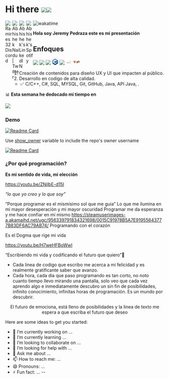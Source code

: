 

# Hi there <img src="https://media.giphy.com/media/hvRJCLFzcasrR4ia7z/giphy.gif" width="25px"><img src="https://media.giphy.com/media/xUA7bawPmP2gglnzR6/giphy.gif" width="25px">
<a href="https://discord.gg/TFYmAXwX">
  <img align="left" alt="Ramires32 Discord" width="22px" src="https://raw.githubusercontent.com/peterthehan/peterthehan/master/assets/discord.svg" />
</a>
<a href="https://twitter.com/TechSystemT">
  <img align="left" alt="Abhishek Naidu | Twitter" width="22px" src="https://raw.githubusercontent.com/peterthehan/peterthehan/master/assets/twitter.svg" />
</a>
<a href="https://www.linkedin.com/in/abhisheknaiidu/">
  <img align="left" alt="Abhishek's LinkedIN" width="22px" src="https://raw.githubusercontent.com/peterthehan/peterthehan/master/assets/linkedin.svg" />
</a>
<a href="https://open.spotify.com/user/e90fe4zsndbm6xoe2t7t8kogf?si=WaLKpwvWTle0btle2qPb6g">
  <img align="left" alt="Abhishek's Spotify" width="22px" src="https://raw.githubusercontent.com/peterthehan/peterthehan/master/assets/spotify.svg" />
</a>

<img src="https://wakatime.com/badge/github/JpdzRamirez/JpdzRamirez.svg" alt="wakatime" />

<br />

**Hola soy Jeremy Pedraza este es mi presentación** 


## Enfoques 

<p align="center">
  
<code><img height="20" src="https://user-images.githubusercontent.com/66846214/113794412-15721100-9710-11eb-91d0-f67003522c2b.png"></code>
<code><img height="20" src="https://user-images.githubusercontent.com/66846214/113794124-764d1980-970f-11eb-962e-4a70a85744d2.png"></code>
<code><img height="20" src="https://user-images.githubusercontent.com/66846214/113794133-7cdb9100-970f-11eb-9b2e-18dbf8360360.png"></code>
<code><img height="20" src="https://raw.githubusercontent.com/github/explore/80688e429a7d4ef2fca1e82350fe8e3517d3494d/topics/cpp/cpp.png"></code>
<code><img height="20" src="https://user-images.githubusercontent.com/66846214/113794614-93361c80-9710-11eb-8373-e425e6df5b9c.png"></code>
<code><img height="20" src="https://raw.githubusercontent.com/github/explore/80688e429a7d4ef2fca1e82350fe8e3517d3494d/topics/mysql/mysql.png"></code>
<code><img height="20" src="https://raw.githubusercontent.com/github/explore/80688e429a7d4ef2fca1e82350fe8e3517d3494d/topics/git/git.png"></code>

</p>







1. Creación de contenidos para diseño UX y UI que impacten al público.
2. Desarrollo en codigo de alta calidad.
   * ✅  C/C++, C#, SQL, MYSQL, Git, GitHub, Java, API Java, . 
   
📊 **Esta semana he dedocado mi tiempo en**
<!--START_SECTION:waka-->
<a href="https://wakatime.com"><img  height="400" src="https://wakatime.com/share/@062a1793-e1d3-43ae-a9d1-452f34a0513c/d14b65a8-8d27-4a45-b3b6-a9ecd7863992.png" /></a>
<!--END_SECTION:waka-->

### Demo

[![Readme Card](https://github-readme-stats.vercel.app/api/pin/?username=anuraghazra&repo=github-readme-stats)](https://github.com/anuraghazra/github-readme-stats)

Use [show_owner](#customization) variable to include the repo's owner username

[![Readme Card](https://github-readme-stats.vercel.app/api/pin/?username=anuraghazra&repo=github-readme-stats&show_owner=true)](https://github.com/anuraghazra/github-readme-stats)
### ¿Por qué programación?
 
**Es mi sentido de vida, mi elección**

https://youtu.be/ZNilbE-d15I

_“lo que yo creo y lo que soy”_

“Porque programar es el mismísimo sol que me guia”
Lo que me ilumina en mi mayor desesperación y mi mayor oscuridad
Programar me da esperanza y me hace confiar en mí mismo
https://steamuserimages-a.akamaihd.net/ugc/956339791834321698/0015C91978B5A7E91955643777B83DF6AC79AB74/
Programando con el corazón 


Es el Dogma que rige mi vida

https://youtu.be/H7weHFBoWwI

“Escribiendo mi vida y codificando el futuro que quiero”🌱

* Cada linea de codigo que escribo me acerca a mi felicidad y es realmente gratificante saber que avanzo. 
* Cada hora, cada dia que paso programando es tan corto, no noto cuanto tiempo llevo mirando una pantalla, solo veo que cada vez aprendo algo e inmediatamente descubro un sin fin de posibilidades, infinito conocimiento, infinitas horas de programación. Es un mundo por descubrir.

<p align="center"> El futuro de emociona, está lleno de posibilidades y la linea de texto me espera a que escriba el futuro que deseo</p>

Here are some ideas to get you started:

- 🔭 I’m currently working on ...
- 🌱 I’m currently learning ...
- 👯 I’m looking to collaborate on ...
- 🤔 I’m looking for help with ...
- 💬 Ask me about ...
- 📫 How to reach me: ...
- 😄 Pronouns: ...
- ⚡ Fun fact: ...
--
